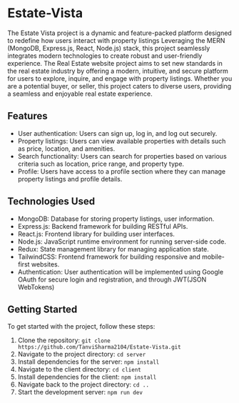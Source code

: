# Estate-Vista
 The Estate Vista project is a dynamic and feature-packed platform designed to redefine how users interact with property listings Leveraging the MERN (MongoDB, Express.js, React, Node.js) stack, this project seamlessly integrates modern technologies to create robust and user-friendly experience. The Real Estate website project aims to set new standards in the real estate industry by offering a modern, intuitive, and secure platform for users to explore, inquire, and engage with property listings. Whether you are a potential buyer, or seller, this project caters to diverse users, providing a seamless and enjoyable real estate experience.

## Features

- User authentication: Users can sign up, log in, and log out securely.
- Property listings: Users can view available properties with details such as price, location, and amenities.
- Search functionality: Users can search for properties based on various criteria such as location, price range, and property type.
- Profile: Users have access to a profile section where they can manage property listings and profile details.

## Technologies Used

- MongoDB: Database for storing property listings, user information.
- Express.js: Backend framework for building RESTful APIs.
- React.js: Frontend library for building user interfaces.
- Node.js: JavaScript runtime environment for running server-side code.
- Redux: State management library for managing application state.
- TailwindCSS: Frontend framework for building responsive and mobile-first websites.
- Authentication: User authentication will be implemented using Google OAuth for secure login and registration, and through JWT(JSON WebTokens)

## Getting Started

To get started with the project, follow these steps:

1. Clone the repository: `git clone https://github.com/TanviSharma2104/Estate-Vista.git`
2. Navigate to the project directory: `cd server`
3. Install dependencies for the server: `npm install`
4. Navigate to the client directory: `cd client`
5. Install dependencies for the client: `npm install`
6. Navigate back to the project directory: `cd ..`
7. Start the development server: `npm run dev`

